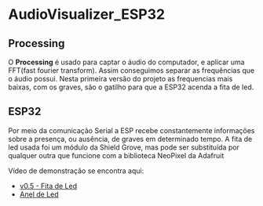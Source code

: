 # AudioVisualizer_ESP32
## Processing
  O **Processing** é usado para captar o áudio do computador, e aplicar uma FFT(fast fourier transform). Assim conseguimos separar as frequências que o áudio possui.
  Nesta primeira versão do projeto as frequencias mais baixas, com os graves, são o gatilho para que a ESP32 acenda a fita de led.
  
## ESP32
  Por meio da comunicação Serial a ESP recebe constantemente informações sobre a presença, ou ausência, de graves em determinado tempo. 
  A fita de led usada foi um módulo da Shield Grove, mas pode ser substituída por qualquer outra que funcione com a biblioteca NeoPixel da Adafruit

Vídeo de demonstração se encontra aqui:
  - [v0.5 - Fita de Led](https://www.youtube.com/watch?v=Zr_HBXlm1V4)
  - [Anel de Led](https://www.youtube.com/watch?v=e2qu-8kNPF0)
